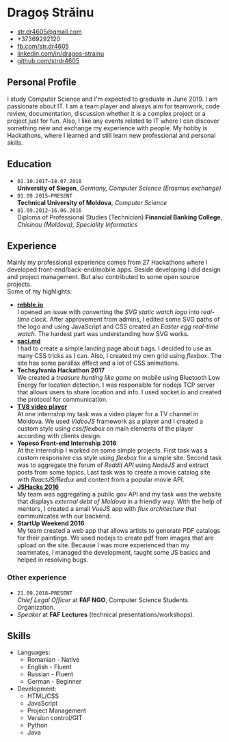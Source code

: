 # Dragoș Străinu

- str.dr4605@gmail.com
- +37369292120
- [fb.com/str.dr4605](https://www.fb.com/str.dr4605)
- [linkedin.com/in/dragos-strainu](https://www.linkedin.com/in/dragos-strainu)
- [github.com/strdr4605](https://github.com/strdr4605)

## Personal Profile
I study Computer Science and I'm expected to graduate in June 2019. I am passionate about IT. I am a team player and always aim for teamwork, code review, documentation, discussion whether it is a complex project or a project just for fun. Also, I like any events related to IT where I can discover something new and exchange my experience with people. My hobby is Hackathons, where I learned and still learn new professional and personal skills.

## Education
- `01.10.2017–18.07.2018`  
  **University of Siegen**, *Germany, Computer Science (Erasmus exchange)*  
- `01.09.2015–PRESENT`  
  **Technical University of Moldova**, *Computer Science*  
- `01.09.2012–16.06.2016`  
  Diploma of Professional Studies (Technician) **Financial Banking College**, *Chisinau (Moldova), Speciality Informatics*  
  
## Experience
Mainly my professional experience comes from 27 Hackathons where I developed front-end/back-end/mobile apps. Beside developing I did design and project management. But also contributed to some open source projects.  
Some of my highlights:

- **[rebble.io](http://rebble.io)**  
  I opened an issue with converting the *SVG static watch logo* into *real-time clock*. After approvement from admins, I edited some SVG paths of the logo and using JavaScript and CSS created an *Easter egg real-time watch*. The hardest part was understanding how SVG works.
- **[saci.md](http://saci.md)**  
  I had to create a simple landing page about bags. I decided to use as many CSS tricks as I can. Also, I created my own grid using *flexbox*. The site has some parallax effect and a lot of CSS animations.
- **Techsylvania Hackathon 2017**  
  We created a *treasure hunting like game* on mobile using Bluetooth Low Energy for location detection. I was responsible for nodejs TCP server that allows users to share location and info. I used socket.io and created the protocol for communication.
- **[TV8 video player](http://tv8.md/live/)**  
  At one internship my task was a video player for a TV channel in Moldova. We used *VideoJS* framework as a player and I created a custom style using *css/flexbox* on main elements of the player according with clients design.
- **Yopeso Front-end Internship 2016**  
  At the internship I worked on some simple projects. First task was a custom responsive css style using *flexbox* for a simple site. Second task was to aggregate the forum of *Reddit API* using *NodeJS* and extract posts from some topics. Last task was to create a movie catalog site with *ReactJS/Redux* and content from a popular movie API.
- **[JSHacks 2016](https://github.com/jshacks/challenge-debt-md/tree/master/debt-md-front-end)**  
  My team was aggregating a public gov API and my task was the website that displays *external debt of Moldova* in a friendly way. With the help of mentors, I created a small *VueJS* app with *flux architecture* that communicates with our backend. 
- **StartUp Weekend 2016**  
  My team created a web app that allows artists to generate PDF catalogs for their paintings. We used nodejs to create pdf from images that are upload on the site. Because I was more experienced than my teammates, I managed the development, taught some JS basics and helped in resolving bugs.
  
### Other experience
- `21.09.2018–PRESENT`  
  *Chief Legal Officer* at **FAF NGO**, Computer Science Students Organization.
- *Speaker* at **FAF Lectures** (technical presentations/workshops).


## Skills
- Languages:
  - Romanian - Native
  - English - Fluent
  - Russian - Fluent
  - German - Beginner
- Development:
  - HTML/CSS
  - JavaScript
  - Project Management
  - Version control/GIT
  - Python
  - Java
